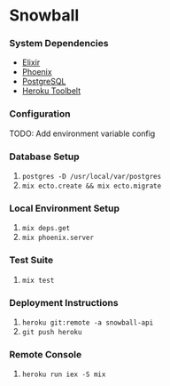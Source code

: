 # Snowball

### System Dependencies

* [Elixir](http://elixir-lang.org)
* [Phoenix](http://www.phoenixframework.org)
* [PostgreSQL](http://www.postgresql.org)
* [Heroku Toolbelt](http://toolbelt.heroku.com)

### Configuration

TODO: Add environment variable config

### Database Setup

1. `postgres -D /usr/local/var/postgres`
1. `mix ecto.create && mix ecto.migrate`

### Local Environment Setup

1. `mix deps.get`
1. `mix phoenix.server`

### Test Suite

1. `mix test`

### Deployment Instructions

1. `heroku git:remote -a snowball-api`
1. `git push heroku`

### Remote Console

1. `heroku run iex -S mix`
